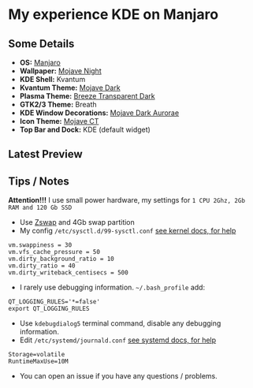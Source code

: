 # My experience KDE on Manjaro
## Some Details
+ **OS:** [Manjaro](https://manjaro.org)
+ **Wallpaper:** [Mojave Night](https://hdqwalls.com/wallpaper/3840x2160/macos-mojave-night-mode-stock)
+ **KDE Shell:** Kvantum
+ **Kvantum Theme:** [Mojave Dark](https://store.kde.org/p/1252328/)
+ **Plasma Theme:** [Breeze Transparent Dark](https://store.kde.org/p/1170816/)
+ **GTK2/3 Theme:** Breath
+ **KDE Window Decorations:** [Mojave Dark Aurorae](https://www.opendesktop.org/p/1252329/)
+ **Icon Theme:** [Mojave CT](https://store.kde.org/p/1210856/)
+ **Top Bar and Dock:** KDE (default widget)

## Latest Preview


## Tips / Notes
**Attention!!!** 
I use small power hardware, my settings for `1 CPU 2Ghz, 2Gb RAM and 120 Gb SSD`
+ Use [Zswap](https://wiki.archlinux.org/index.php/Zswap) and 4Gb swap partition
+ My config `/etc/sysctl.d/99-sysctl.conf` [see kernel docs, for help](https://www.kernel.org/doc/Documentation/sysctl/vm.txt)
```
vm.swappiness = 30
vm.vfs_cache_pressure = 50
vm.dirty_background_ratio = 10
vm.dirty_ratio = 40
vm.dirty_writeback_centisecs = 500
```
+ I rarely use debugging information. `~/.bash_profile` add:
```
QT_LOGGING_RULES='*=false'
export QT_LOGGING_RULES
```
+ Use `kdebugdialog5` terminal command, disable any debugging information.
+ Edit `/etc/systemd/journald.conf` [see systemd docs, for help](https://www.freedesktop.org/software/systemd/man/journald.conf)
```
Storage=volatile
RuntimeMaxUse=10M
```
+ You can open an issue if you have any questions / problems.

